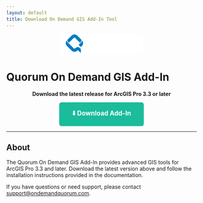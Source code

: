 ```yaml
---
layout: default
title: Download On Demand GIS Add-In Tool
---
```



<p align="center">
	<img src="/assets/images/ondemand-logo.png" alt="On Demand Logo" width="220" />
</p>

# Quorum On Demand GIS Add-In

<p align="center">
	<strong>Download the latest release for ArcGIS Pro 3.3 or later</strong>
</p>

<p align="center">
	<a href="https://quorumondemand.github.io/OnDemandGIS.Page/Production/v1.0.31/OnDemandGIS.esriAddinX" style="display:inline-block;padding:1em 2em;background:#1abc9c;color:#fff;font-weight:bold;border-radius:6px;text-decoration:none;font-size:1.2em;">⬇️ Download Add-In</a>
</p>

---

## About

The Quorum On Demand GIS Add-In provides advanced GIS tools for ArcGIS Pro 3.3 and later. Download the latest version above and follow the installation instructions provided in the documentation.

If you have questions or need support, please contact <a href="mailto:support@ondemandquorum.com">support@ondemandquorum.com</a>.

